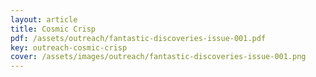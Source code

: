 ```yaml
---
layout: article
title: Cosmic Crisp
pdf: /assets/outreach/fantastic-discoveries-issue-001.pdf
key: outreach-cosmic-crisp
cover: /assets/images/outreach/fantastic-discoveries-issue-001.png
---
```

